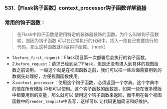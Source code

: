 ### 531.【Flask钩子函数】context_processor钩子函数详解[链接](http://wangkaixiang.cn/python-flask/di-shi-zhang-ff1a-shang-xia-wen.html)

### 常用的钩子函数：
> 在Flask中钩子函数是使用特定的装饰器装饰的函数。为什么叫做钩子函数呢，是因为钩子函数
> 可以在正常执行的代码中，插入一段自己想要执行的代码。那么这种函数就叫做钩子函数。（hook）
* 1.`before_first_request`：Flask项目第一次部署后会执行的钩子函数。
* 2.`before_request`：请求已经到达了Flask，但是还没有进入到具体的视图函数之前调用。
    一般这个就是在视图函数之前，我们可以把一些后面需要用到的数据先处理好，方便视图函数使用。
* 3.`context_processor`：使用这个钩子函数，必须返回一个字典。这个字典中的值在所有模版
    中都可以使用。这个钩子函数的函数是，如果一些在很多模版中都要用到的变量，那么就可以
    使用这个钩子函数来返回，而不用在每个视图函数中的`render_template`中去写，这样可以
    让代码更加简洁和好维护。
